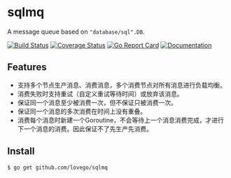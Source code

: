 # sqlmq
A message queue based on `"database/sql".DB`.

[![Build Status](https://github.com/lovego/sqlmq/actions/workflows/go.yml/badge.svg)](https://github.com/lovego/sqlmq/actions/workflows/go.yml)
[![Coverage Status](https://coveralls.io/repos/github/lovego/sqlmq/badge.svg)](https://coveralls.io/github/lovego/sqlmq)
[![Go Report Card](https://goreportcard.com/badge/github.com/lovego/sqlmq)](https://goreportcard.com/report/github.com/lovego/sqlmq)
[![Documentation](https://pkg.go.dev/badge/github.com/lovego/sqlmq)](https://pkg.go.dev/github.com/lovego/sqlmq)

## Features
- 支持多个节点生产消息、消费消息，多个消费节点对所有消息进行负载均衡。
- 消费失败时支持重试（自定义重试等待时间）或放弃该消息。
- 保证同一个消息至少被消费一次，但不保证只被消费一次。
- 保证同一个消息的多次消费在时间上没有重叠。
- 消费每个消息时新建一个Goroutine，不会等待上一个消息消费完成，才进行下一个消息的消费。因此保证不了先生产先消费。

## Install
`$ go get github.com/lovego/sqlmq`


